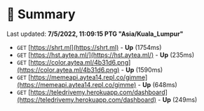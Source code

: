 # 📖 Summary
Last updated: **7/5/2022, 11:09:15 PTG "Asia/Kuala_Lumpur"**

- `GET` [https://shrt.ml](https://shrt.ml) - **Up** (1754ms)
- `GET` [https://hst.aytea.ml/](https://hst.aytea.ml/) - **Up** (235ms)
- `GET` [https://color.aytea.ml/4b31d6.png](https://color.aytea.ml/4b31d6.png) - **Up** (1590ms)
- `GET` [https://memeapi.aytea14.repl.co/gimme](https://memeapi.aytea14.repl.co/gimme) - **Up** (648ms)
- `GET` [https://teledrivemy.herokuapp.com/dashboard](https://teledrivemy.herokuapp.com/dashboard) - **Up** (249ms)
